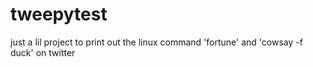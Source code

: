 # tweepytest
just a lil project to print out the linux command 'fortune' and 'cowsay -f duck' on twitter
